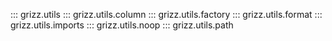 ::: grizz.utils
::: grizz.utils.column
::: grizz.utils.factory
::: grizz.utils.format
::: grizz.utils.imports
::: grizz.utils.noop
::: grizz.utils.path
